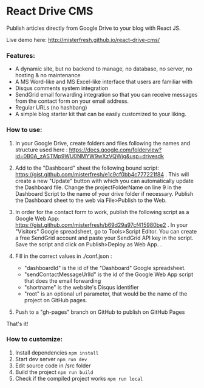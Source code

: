# React Drive CMS
Publish articles directly from Google Drive to your blog with React JS.

Live demo here: 
http://misterfresh.github.io/react-drive-cms/

### Features:
- A dynamic site, but no backend to manage, no database, no server, no hosting & no maintenance
- A MS Word-like and MS Excel-like interface that users are familiar with
- Disqus comments system integration
- SendGrid email forwarding integration so that you can receive messages from the contact form on your email address.
- Regular URLs (no hashbang)
- A simple blog starter kit that can be easily customized to your liking.

### How to use:

1) In your Google Drive, create folders and files following the names and structure used here : 
https://docs.google.com/folderview?id=0B0A_zASTMp9WU0NMYW9wXzVQWjg&usp=drivesdk

2) Add to the "Dashboard" sheet the following bound script:
https://gist.github.com/misterfresh/e1c9cf0bb4c777221f84   . 
This will create a new "Update" button with which you can automatically update the Dashboard file. Change the projectFolderName on line 9 in the Dashboard Script to the name of your drive folder if necessary. Publish the Dashboard sheet to the web via File>Publish to the Web.

3) In order for the contact form to work, publish the following script as a Google Web App:
https://gist.github.com/misterfresh/b69d29a97cf415980be2  . In your "Visitors" Google spreadsheet, go to Tools>Script Editor. You can create a free SendGrid account and paste your SendGrid API key in the script. Save the script and click on Publish>Deploy as Web App. .

4) Fill in the correct values in ./conf.json :
    - "dashboardId" is the id of the "Dashboard" Google spreadsheet.
    - "sendContactMessageUrlId" is the id of the Google Web App script that does the email forwarding
    - "shortname" is the website's Disqus identifier
    - "root" is an optional url parameter, that would be the name of the project on GitHub pages.

5) Push to a "gh-pages" branch on GitHub to publish on GitHub Pages

That's it!

### How to customize:
1. Install dependencies ````npm install````
2. Start dev server ````npm run dev````
3. Edit source code in /src folder
4. Build the project ````npm run build````
5. Check if the compiled project works  ````npm run local````
